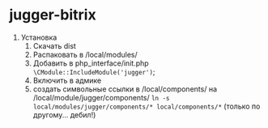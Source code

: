 # jugger-bitrix

1. Установка
	1. Скачать dist
	1. Распаковать в /local/modules/
	1. Добавить в php_interface/init.php `\CModule::IncludeModule('jugger')`;
	1. Включить в адмике
	1. создать символьные ссылки в /local/components/ на /local/module/jugger/components/ `ln -s local/modules/jugger/components/* local/components/*` (только по другому... дебил!)
	